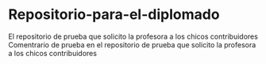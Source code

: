 # Repositorio-para-el-diplomado
El repositorio de prueba que solicito la profesora a los chicos contribuidores
Comentrario de prueba en el repositorio de prueba que solicito la profesora a los chicos contribuidores
